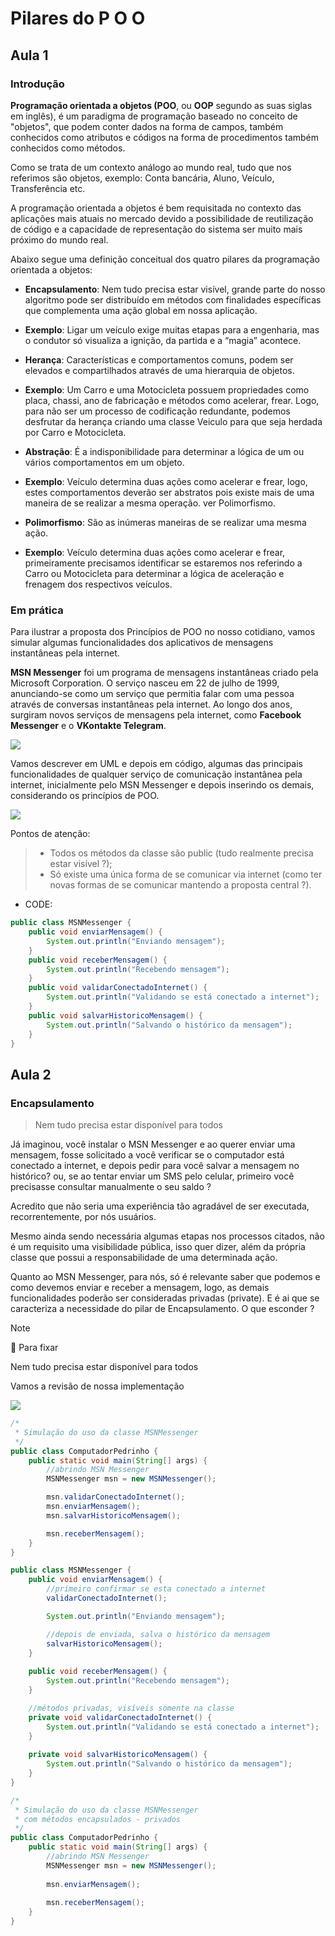 # Pilares do P O O

## Aula 1

### Introdução

**Programação orientada a objetos (POO**, ou **OOP** segundo as suas siglas em inglês), é um paradigma de programação
baseado no conceito de "objetos", que podem conter dados na forma de campos, também conhecidos como atributos e códigos
na forma de procedimentos também conhecidos como métodos.

Como se trata de um contexto análogo ao mundo real, tudo que nos referimos são objetos, exemplo: Conta bancária, Aluno,
Veículo, Transferência etc.

A programação orientada a objetos é bem requisitada no contexto das aplicações mais atuais no mercado devido a
possibilidade de reutilização de código e a capacidade de representação do sistema ser muito mais próximo do mundo real.

Abaixo segue uma definição conceitual dos quatro pilares da programação orientada a objetos:

* **Encapsulamento**: Nem tudo precisa estar visível, grande parte do nosso algoritmo pode ser distribuído em métodos
com finalidades específicas que complementa uma ação global em nossa aplicação.

* **Exemplo**: Ligar um veículo exige muitas etapas para a engenharia, mas o condutor só visualiza a ignição, da
partida e a “magia” acontece.

* **Herança**: Características e comportamentos comuns, podem ser elevados e compartilhados através de uma hierarquia
de objetos.

* **Exemplo**: Um Carro e uma Motocicleta possuem propriedades como placa, chassi, ano de fabricação e métodos como
acelerar, frear. Logo, para não ser um processo de codificação redundante, podemos desfrutar da herança criando uma
classe Veiculo para que seja herdada por Carro e Motocicleta.

* **Abstração**: É a indisponibilidade para determinar a lógica de um ou vários comportamentos em um objeto.

* **Exemplo**: Veículo determina duas ações como acelerar e frear, logo, estes comportamentos deverão ser abstratos
pois existe mais de uma maneira de se realizar a mesma operação. ver Polimorfismo.

* **Polimorfismo**: São as inúmeras maneiras de se realizar uma mesma ação.

* **Exemplo**: Veículo determina duas ações como acelerar e frear, primeiramente precisamos identificar se estaremos
nos referindo a Carro ou Motocicleta para determinar a lógica de aceleração e frenagem dos respectivos veículos. 

### Em prática

Para ilustrar a proposta dos Princípios de POO no nosso cotidiano, vamos simular algumas funcionalidades dos
aplicativos de mensagens instantâneas pela internet.

**MSN Messenger** foi um programa de mensagens instantâneas criado pela Microsoft Corporation. O serviço nasceu em 22
de julho de 1999, anunciando-se como um serviço que permitia falar com uma pessoa através de conversas instantâneas
pela internet. Ao longo dos anos, surgiram novos serviços de mensagens pela internet, como **Facebook Messenger** e o
**VKontakte Telegram**.

![](https://sintaxe.netlify.app/assets/poo-10.d97da128.png)

Vamos descrever em UML e depois em código, algumas das principais funcionalidades de qualquer serviço de comunicação
instantânea pela internet, inicialmente pelo MSN Messenger e depois inserindo os demais, considerando os princípios de
POO.

![](https://sintaxe.netlify.app/assets/poo-9.c1160e1e.png)

Pontos de atenção:

> * Todos os métodos da classe são public (tudo realmente precisa estar visível ?);
> * Só existe uma única forma de se comunicar via internet (como ter novas formas de se comunicar mantendo a proposta
> central ?).

* CODE:
```java
public class MSNMessenger {
    public void enviarMensagem() {
        System.out.println("Enviando mensagem");
    }
    public void receberMensagem() {
        System.out.println("Recebendo mensagem");
    }
    public void validarConectadoInternet() {
        System.out.println("Validando se está conectado a internet");
    }
    public void salvarHistoricoMensagem() {
        System.out.println("Salvando o histórico da mensagem");
    }
}
```

## Aula 2

### Encapsulamento

> Nem tudo precisa estar disponível para todos

Já imaginou, você instalar o MSN Messenger e ao querer enviar uma mensagem, fosse solicitado a você verificar se o
computador está conectado a internet, e depois pedir para você salvar a mensagem no histórico? ou, se ao tentar enviar
um SMS pelo celular, primeiro você precisasse consultar manualmente o seu saldo ?

Acredito que não seria uma experiência tão agradável de ser executada, recorrentemente, por nós usuários.

Mesmo ainda sendo necessária algumas etapas nos processos citados, não é um requisito uma visibilidade pública, isso
quer dizer, além da própria classe que possui a responsabilidade de uma determinada ação.

Quanto ao MSN Messenger, para nós, só é relevante saber que podemos e como devemos enviar e receber a mensagem, logo,
as demais funcionalidades poderão ser consideradas privadas (private). E é ai que se caracteriza a necessidade do pilar
de Encapsulamento. O que esconder ?

> [!NOTE]
> 📌 Para fixar
> 
> Nem tudo precisa estar disponível para todos

Vamos a revisão de nossa implementação

![](https://sintaxe.netlify.app/assets/poo-8.5b947d04.png)

```java
/*
 * Simulação do uso da classe MSNMessenger
 */
public class ComputadorPedrinho {
    public static void main(String[] args) {
        //abrindo MSN Messenger
        MSNMessenger msn = new MSNMessenger();

        msn.validarConectadoInternet();
        msn.enviarMensagem();
        msn.salvarHistoricoMensagem();

        msn.receberMensagem();
    }
}
```
```java
public class MSNMessenger {
    public void enviarMensagem() {
        //primeiro confirmar se esta conectado a internet
        validarConectadoInternet();

        System.out.println("Enviando mensagem");

        //depois de enviada, salva o histórico da mensagem
        salvarHistoricoMensagem();
    }
    
    public void receberMensagem() {
        System.out.println("Recebendo mensagem");
    }

    //métodos privadas, visíveis somente na classe
    private void validarConectadoInternet() {
        System.out.println("Validando se está conectado a internet");
    }
    
    private void salvarHistoricoMensagem() {
        System.out.println("Salvando o histórico da mensagem");
    }
}
```
```java
/*
 * Simulação do uso da classe MSNMessenger
 * com métodos encapsulados - privados
 */
public class ComputadorPedrinho {
	public static void main(String[] args) {
		//abrindo MSN Messenger
		MSNMessenger msn = new MSNMessenger();
		
		msn.enviarMensagem();
		
		msn.receberMensagem();
	}
}
```